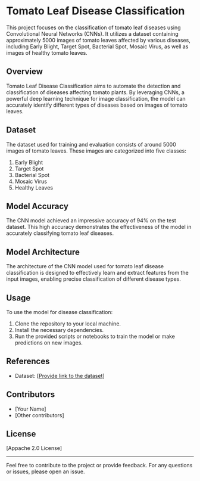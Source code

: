 # Tomato Leaf Disease Classification

This project focuses on the classification of tomato leaf diseases using Convolutional Neural Networks (CNNs). It utilizes a dataset containing approximately 5000 images of tomato leaves affected by various diseases, including Early Blight, Target Spot, Bacterial Spot, Mosaic Virus, as well as images of healthy tomato leaves.

## Overview

Tomato Leaf Disease Classification aims to automate the detection and classification of diseases affecting tomato plants. By leveraging CNNs, a powerful deep learning technique for image classification, the model can accurately identify different types of diseases based on images of tomato leaves.

## Dataset

The dataset used for training and evaluation consists of around 5000 images of tomato leaves. These images are categorized into five classes:

1. Early Blight
2. Target Spot
3. Bacterial Spot
4. Mosaic Virus
5. Healthy Leaves

## Model Accuracy

The CNN model achieved an impressive accuracy of 94% on the test dataset. This high accuracy demonstrates the effectiveness of the model in accurately classifying tomato leaf diseases.

## Model Architecture

The architecture of the CNN model used for tomato leaf disease classification is designed to effectively learn and extract features from the input images, enabling precise classification of different disease types.

## Usage

To use the model for disease classification:
1. Clone the repository to your local machine.
2. Install the necessary dependencies.
3. Run the provided scripts or notebooks to train the model or make predictions on new images.

## References

- Dataset: [[Provide link to the dataset](https://www.kaggle.com/datasets/kaustubhb999/tomatoleaf)]

## Contributors

- [Your Name]
- [Other contributors]

## License

[Appache 2.0 License]

---
Feel free to contribute to the project or provide feedback. For any questions or issues, please open an issue.
